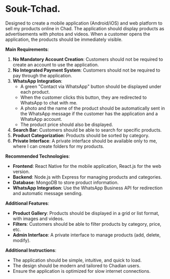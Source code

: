 # Souk-Tchad.
Designed to create a mobile application (Android/iOS) and web platform to sell my products online in Chad. The application should display products as advertisements with photos and videos. When a customer opens the application, the products should be immediately visible.

**Main Requirements**:  
1. **No Mandatory Account Creation**: Customers should not be required to create an account to use the application.  
2. **No Integrated Payment System**: Customers should not be required to pay through the application.  
3. **WhatsApp Integration**:  
   - A green "Contact via WhatsApp" button should be displayed under each product.  
   - When the customer clicks this button, they are redirected to WhatsApp to chat with me.  
   - A photo and the name of the product should be automatically sent in the WhatsApp message if the customer has the application and a WhatsApp account.  
   - The product price should also be displayed.  
4. **Search Bar**: Customers should be able to search for specific products.  
5. **Product Categorization**: Products should be sorted by category.  
6. **Private Interface**: A private interface should be available only to me, where I can create folders for my products.  

**Recommended Technologies**:  
- **Frontend**: React Native for the mobile application, React.js for the web version.  
- **Backend**: Node.js with Express for managing products and categories.  
- **Database**: MongoDB to store product information.  
- **WhatsApp Integration**: Use the WhatsApp Business API for redirection and automatic message sending.  

**Additional Features**:  
- **Product Gallery**: Products should be displayed in a grid or list format, with images and videos.  
- **Filters**: Customers should be able to filter products by category, price, etc.  
- **Admin Interface**: A private interface to manage products (add, delete, modify).  

**Additional Instructions**:  
- The application should be simple, intuitive, and quick to load.  
- The design should be modern and tailored to Chadian users.  
- Ensure the application is optimized for slow internet connections.
